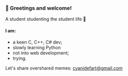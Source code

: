 ### 🐑 Greetings and welcome! 

A student studenting the student life 🤝
#### I am:
- a keen C, C++, C# dev;
- slowly learning Python
- not into web development;
- trying.

Let's share overshared memes: cyanidefart@gmail.com
<!--
**Cynerdus/Cynerdus** is a ✨ _special_ ✨ repository because its `README.md` (this file) appears on your GitHub profile.

Here are some ideas to get you started:

- 🔭 I’m currently working on ...
- 🌱 I’m currently learning ...
- 👯 I’m looking to collaborate on ...
- 🤔 I’m looking for help with ...
- 💬 Ask me about ...
- 📫 How to reach me: ...
- 😄 Pronouns: ...
- ⚡ Fun fact: ...
-->
